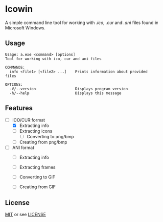 
# Icowin

A simple command line tool for working with *.ico*, *.cur* and *.ani* files found in Microsoft Windows.

## Usage
```
Usage: a.exe <command> [options]
Tool for working with ico, cur and ani files

COMMANDS:
  info <file1> [<file2> ...]    Prints information about provided files

OPTIONS:
  -V/--version                  Displays program version
  -h/--help                     Displays this message
```

## Features

- [ ] ICO/CUR format
    - [x] Extracting info 
    - [ ] Extracting icons
       - [ ] Converting to png/bmp
    - [ ] Creating from png/bmp
- [ ] ANI format
    - [ ] Extracting info
    - [ ] Extracting frames
    - [ ] Converting to GIF
    - [ ] Creating from GIF


## License

[MIT](https://choosealicense.com/licenses/mit/) or see [LICENSE](./LICENSE)


